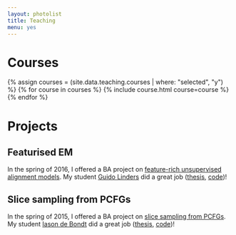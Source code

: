 ```yaml
---
layout: photolist
title: Teaching
menu: yes
---
```


# Courses

{% assign courses = (site.data.teaching.courses | where: "selected", "y") %}
{% for course in courses %}
{% include course.html course=course %}
{% endfor %}

# Projects

## Featurised EM

In the spring of 2016, I offered a BA project on [feature-rich unsupervised alignment models](resources/courses/BA-featurised-EM.pdf). My student [Guido Linders](//esc.fnwi.uva.nl/thesis/centraal/files/f1886233032.pdf) did a great job ([thesis](//esc.fnwi.uva.nl/thesis/centraal/files/f1886233032.pdf), [code](//github.com/wilkeraziz/lola))!

## Slice sampling from PCFGs

In the spring of 2015, I offered a BA project on [slice sampling from PCFGs](resources/courses/BA-slice-sampling.pdf). My student [Iason de Bondt](//nl.linkedin.com/in/iason-de-bondt-3676ba101) did a great job ([thesis](//esc.fnwi.uva.nl/thesis/centraal/files/f1550974112.pdf), [code](//github.com/wilkeraziz/pcfg-sampling))!



